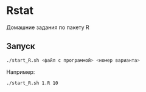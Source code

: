 Rstat
=====

Домашние задания по пакету R

## Запуск
```bash
./start_R.sh <файл с программой> <номер варианта>
```
Например:
```bash
./start_R.sh 1.R 10
```
